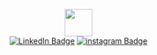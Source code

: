 <div id="header" align="center">
  <img src="https://media.giphy.com/media/yoJC2t3O7mgmi59Ali/giphy.gif" width=50, height=50/>
</div>
<div id="badges" align="center">
  <a href="https://www.linkedin.com/in/tatsiana-prog-175282274/"><img src="https://img.shields.io/badge/LinkedIn-blue?style=for-the-badge&logo=linkedin&logoColor=white" alt="LinkedIn Badge"/></a>
    <a href="https://www.instagram.com/vysotskaya_tatsiana"/>
  <img src="https://img.shields.io/badge/instagram-magenta?style=for-the-badge&logo=instagram&logoColor=white" alt="instagram Badge"/></a>
  <div id="badges">
 <img src="https://komarev.com/ghpvc/?username=tatsiana-prog&style=flat-square&color=blue" alt=""/>
  <div/>
  
   
  
